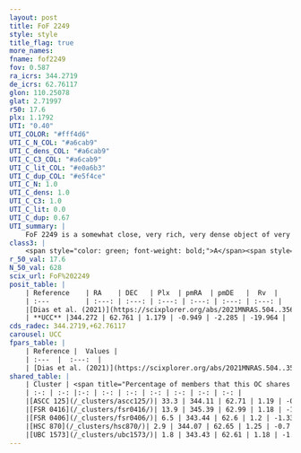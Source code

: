 ```yaml
---
layout: post
title: FoF 2249
style: style
title_flag: true
more_names: 
fname: fof2249
fov: 0.587
ra_icrs: 344.2719
de_icrs: 62.76117
glon: 110.25078
glat: 2.71997
r50: 17.6
plx: 1.1792
UTI: "0.40"
UTI_COLOR: "#fff4d6"
UTI_C_N_COL: "#a6cab9"
UTI_C_dens_COL: "#a6cab9"
UTI_C_C3_COL: "#a6cab9"
UTI_C_lit_COL: "#e0a6b3"
UTI_C_dup_COL: "#e5f4ce"
UTI_C_N: 1.0
UTI_C_dens: 1.0
UTI_C_C3: 1.0
UTI_C_lit: 0.0
UTI_C_dup: 0.67
UTI_summary: |
    FoF 2249 is a somewhat close, very rich, very dense object of very high C3 quality. It is rarely studied in the literature.<br><br>This is likely a unique object, which shares a moderate percentage of members with at least one previously reported entry.
class3: |
    <span style="color: green; font-weight: bold;">A</span><span style="color: green; font-weight: bold;">A</span>
r_50_val: 17.6
N_50_val: 628
scix_url: FoF%202249
posit_table: |
    | Reference    | RA    | DEC   | Plx  | pmRA  | pmDE   |  Rv  |
    | :---         | :---: | :---: | :---: | :---: | :---: | :---: |
    |[Dias et al. (2021)](https://scixplorer.org/abs/2021MNRAS.504..356D) | 344.815 | 62.843 | 1.159 | -1.059 | -2.248 | -26.631 |
    | **UCC** |344.272 | 62.761 | 1.179 | -0.949 | -2.285 | -19.964 | 
cds_radec: 344.2719,+62.76117
carousel: UCC
fpars_table: |
    | Reference |  Values |
    | :---  |  :---:  |
    | [Dias et al. (2021)](https://scixplorer.org/abs/2021MNRAS.504..356D) | `Av=2.193, Dist=819, logage=6.72, [Fe/H]=-0.031` |
shared_table: |
    | Cluster | <span title="Percentage of members that this OC shares with the ones listed">%</span>   | RA   | DEC   | Plx   | pmRA  | pmDE  | Rv | UTI |
    | :-: | :-: |:-: | :-: | :-: | :-: | :-: | :-: | :-: |
    |[ASCC 125](/_clusters/ascc125/)| 33.3 | 344.11 | 62.71 | 1.19 | -0.54 | -2.18 | -24.6 |0.72 |
    |[FSR 0416](/_clusters/fsr0416/)| 13.9 | 345.39 | 62.99 | 1.18 | -1.0 | -2.32 | -18.5 |0.74 |
    |[FSR 0406](/_clusters/fsr0406/)| 6.5 | 343.44 | 62.6 | 1.2 | -1.33 | -2.77 | -23.99 |0.59 |
    |[HSC 870](/_clusters/hsc870/)| 2.9 | 344.07 | 62.65 | 1.25 | -0.7 | -2.4 | 1.98 |0.1 |
    |[UBC 1573](/_clusters/ubc1573/)| 1.8 | 343.43 | 62.61 | 1.18 | -1.29 | -2.72 | -40.59 |0.0 |
---
```

